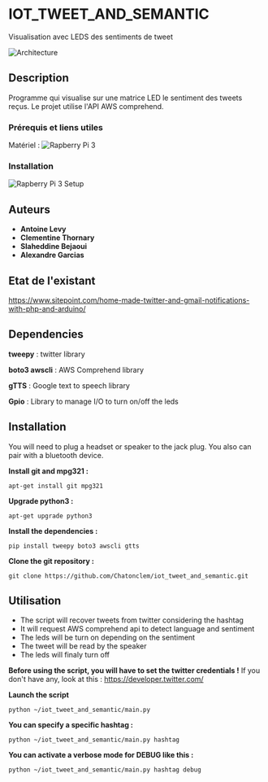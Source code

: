 # IOT_TWEET_AND_SEMANTIC
Visualisation avec LEDS des sentiments de tweet

![Architecture](https://github.com/Chatonclem/iot_tweet_and_semantic/raw/master/iot_tweet_and_semantic\assets\schema.PNG)

## Description
Programme qui visualise sur une matrice LED le sentiment des tweets reçus. Le projet utilise l'API AWS comprehend.

### Prérequis et liens utiles

Matériel :
![Rapberry Pi 3](https://github.com/Chatonclem/iot_tweet_and_semantic/raw/master/iot_tweet_and_semantic\assets\rpi3.jpg)

### Installation

![Rapberry Pi 3 Setup](https://github.com/Chatonclem/iot_tweet_and_semantic/raw/master/iot_tweet_and_semantic\assets\archi.PNG)

## Auteurs

* **Antoine Levy**
* **Clementine Thornary**
* **Slaheddine Bejaoui**
* **Alexandre Garcias**

## Etat de l'existant

https://www.sitepoint.com/home-made-twitter-and-gmail-notifications-with-php-and-arduino/

## Dependencies

**tweepy** : twitter library  

**boto3 awscli** : AWS Comprehend library

**gTTS** : Google text to speech library

**Gpio** : Library to manage I/O to turn on/off the leds

## Installation 

You will need to plug a headset or speaker to the jack plug. You also can pair with a bluetooth device.

**Install git and mpg321 :**

	apt-get install git mpg321

**Upgrade python3 :**

	apt-get upgrade python3

**Install the dependencies :**

	pip install tweepy boto3 awscli gtts

**Clone the git repository :**

	git clone https://github.com/Chatonclem/iot_tweet_and_semantic.git

## Utilisation

* The script will recover tweets from twitter considering the hashtag
* It will request AWS comprehend api to detect language and sentiment
* The leds will be turn on depending on the sentiment
* The tweet will be read by the speaker
* The leds will finaly turn off

**Before using the script, you will have to set the twitter credentials !** If you don't have any, look at this : https://developer.twitter.com/

**Launch the script**

	python ~/iot_tweet_and_semantic/main.py

**You can specify a specific hashtag :**

	python ~/iot_tweet_and_semantic/main.py hashtag

**You can activate a verbose mode for DEBUG like this :**

	python ~/iot_tweet_and_semantic/main.py hashtag debug
